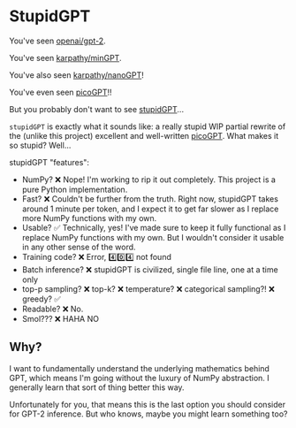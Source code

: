 # StupidGPT

You've seen [openai/gpt-2](https://github.com/openai/gpt-2).

You've seen [karpathy/minGPT](https://github.com/karpathy/mingpt).

You've also seen [karpathy/nanoGPT](https://github.com/karpathy/nanogpt)!

You've even seen [picoGPT](https://github.com/jaymody/picoGPT)!!

But you probably don't want to see [stupidGPT](https://github.com/WAUthethird/stupidGPT)...

`stupidGPT` is exactly what it sounds like: a really stupid WIP partial rewrite of the (unlike this project) excellent and well-written [picoGPT](https://github.com/jaymody/picoGPT).
What makes it so stupid?
Well...

stupidGPT "features":
* NumPy? ❌ Nope! I'm working to rip it out completely. This project is a pure Python implementation.
* Fast? ❌ Couldn't be further from the truth. Right now, stupidGPT takes around 1 minute per token, and I expect it to get far slower as I replace more NumPy functions with my own.
* Usable? ✅ Technically, yes! I've made sure to keep it fully functional as I replace NumPy functions with my own. But I wouldn't consider it usable in any other sense of the word.
* Training code? ❌ Error, 4️⃣0️⃣4️⃣ not found
* Batch inference? ❌ stupidGPT is civilized, single file line, one at a time only
* top-p sampling? ❌ top-k? ❌ temperature? ❌ categorical sampling?! ❌ greedy? ✅
* Readable? ❌ No.
* Smol??? ❌ HAHA NO


## Why?

I want to fundamentally understand the underlying mathematics behind GPT, which means I'm going without the luxury of NumPy abstraction. I generally learn that sort of thing better this way.

Unfortunately for you, that means this is the last option you should consider for GPT-2 inference. But who knows, maybe you might learn something too?
